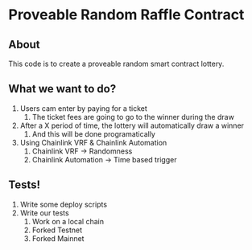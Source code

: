 # Proveable Random Raffle Contract

## About 

This code is to create a proveable random smart contract lottery.

## What we want to do?

1. Users cam enter by paying for a ticket
    1. The ticket fees are going to go to the winner during the draw
2. After a X period of time, the lottery will automatically draw a winner 
    1. And this will be done programatically
3. Using Chainlink VRF & Chainlink Automation
    1. Chainlink VRF -> Randomness
    2. Chainlink Automation -> Time based trigger

## Tests!

1. Write some deploy scripts
2. Write our tests
    1. Work on a local chain
    2. Forked Testnet
    3. Forked Mainnet